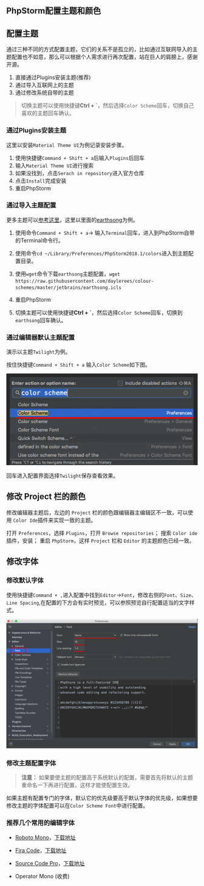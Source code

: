 ## PhpStorm配置主题和颜色

## 配置主题

通过三种不同的方式配置主题，它们的关系不是孤立的，比如通过互联网导入的主题配置也不如意，那么可以根据个人需求进行再次配置，站在巨人的肩膀上，感谢开源。
1. 直接通过Plugins安装主题(推荐)
2. 通过导入互联网上的主题
3. 通过修改系统自带的主题

> 切换主题可以使用快捷键**Ctrl + \`**，然后选择`Color Scheme`回车，切换自己喜欢的主题回车确认。


### 通过Plugins安装主题

这里以安装`Material Theme UI`为例记录安装步骤。

1. 使用快捷键`Command + Shift + a`后输入`Plugins`后回车
2. 输入`Material Theme UI`进行搜索
3. 如果没找到，点击`Serach in repository`进入官方仓库
4. 点击`Install`完成安装
5. 重启PhpStorm



### 通过导入主题配置

更多主题可以[参考这里](https://github.com/daylerees/colour-schemes)，这里以里面的[earthsong](https://raw.githubusercontent.com/daylerees/colour-schemes/master/jetbrains/earthsong.icls)为例。

1. 使用命令`Command + Shift + a`-> 输入`Terminal`回车，进入到PhpStorm自带的Terminal命令行。

2. 使用命令`cd ~/Library/Preferences/PhpStorm2018.1/colors`进入到主题配置目录。

3. 使用`wget`命令下载`earthsong`主题配置，`wget https://raw.githubusercontent.com/daylerees/colour-schemes/master/jetbrains/earthsong.icls`

4. 重启PhpStorm

5. 切换主题可以使用快捷键**Ctrl + \`**，然后选择`Color Scheme`回车，切换到`earthsong`回车确认。

### 通过编辑器默认主题配置

演示以主题`Twilight`为例。

按住快捷键`Command + Shift + a` 输入`Color Scheme`如下图。

![](/assets/phpstorm-change-color-scheme.png)

回车进入配置界面选择`Twilight`保存查看效果。

## 修改 Project 栏的颜色

修改编辑器主题后，左边的 `Project` 栏的颜色跟编辑器主编辑区不一致，可以使用 `Color Ide`插件来实现一致的主题。

打开 `Preferences`，选择 `Plugins`，打开 `Browse repositories`；
搜索 `Color ide` 插件，安装；
重启 `PhpStorm`，这样 `Project` 栏和 `Editor` 的主题颜色已经一致。



## 修改字体

### 修改默认字体

使用快捷键`Command + ,`进入配置中找到`Editor`->`Font`，修改右侧的`Font`、`Size`、`Line Spacing`,在配置的下方会有实时预览，可以参照预览自行配置适当的文字样式。

![](/assets/phpstorm-modify-font-size-and-font-face.png)

### 修改主题配置字体

> **注意：** 如果要使主题的配置高于系统默认的配置，需要首先将默认的主题重命名一下再进行配置，这样才能使配置生效。

如果主题有配置专门的字体，默认它的优先级要高于默认字体的优先级，如果想要修改主题的字体配置可以在`Color Scheme Font`中进行配置。

### 推荐几个常用的编辑字体

* [Roboto Mono](https://fonts.google.com/specimen/Roboto+Mono)，[下载地址](https://www.wfonts.com/font/roboto-mono)

* [Fira Code](https://github.com/tonsky/FiraCode)，[下载地址](https://github.com/tonsky/FiraCode/releases/download/1.205/FiraCode_1.205.zip)

* [Source Code Pro](https://github.com/adobe-fonts/source-code-pro)，[下载地址](https://github.com/adobe-fonts/source-code-pro/releases/tag/variable-fonts)

* Operator Mono (收费)
